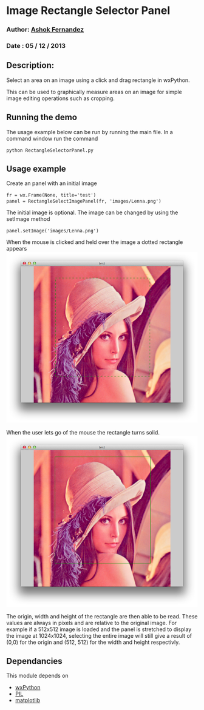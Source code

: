 # Image Rectangle Selector Panel


### Author: [Ashok Fernandez](https://github.com/ashokfernandez/)
### Date  : 05 / 12 / 2013

## Description: 
Select an area on an image using a click and drag rectangle in wxPython.

This can be used to graphically measure areas on an image for simple image editing operations such as cropping.



## Running the demo
The usage example below can be run by running the main file. In a command window run the command

    python RectangleSelectorPanel.py


## Usage example

Create an panel with an initial image

    fr = wx.Frame(None, title='test')
    panel = RectangleSelectImagePanel(fr, 'images/Lenna.png')

The initial image is optional. The image can be changed by using the setImage method

    panel.setImage('images/Lenna.png')


When the mouse is clicked and held over the image a dotted rectangle appears
![Image](screenshots/DottedRectangle.png?raw=true)

When the user lets go of the mouse the rectangle turns solid. 
![Image](screenshots/SolidRectangle.png?raw=true)

The origin, width and height of the rectangle are then able to be read. These values are always in pixels and are relative to the original image. For example if a 512x512 image is loaded and the panel is stretched to display the image at 1024x1024, selecting the entire image will still give a result of (0,0) for the origin and (512, 512) for the width and height respectivly. 

## Dependancies
This module depends on
 * [wxPython](http://www.wxpython.org/)
 * [PIL](http://www.pythonware.com/products/pil/)
 * [matplotlib](http://www.matplotlib.org)
